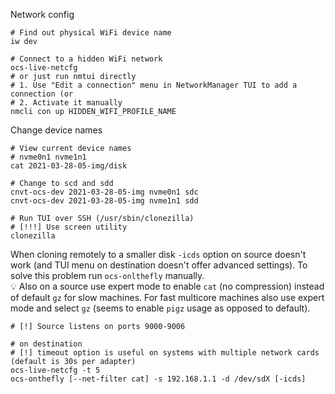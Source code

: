 Network config
```shell
# Find out physical WiFi device name
iw dev

# Connect to a hidden WiFi network
ocs-live-netcfg
# or just run nmtui directly
# 1. Use "Edit a connection" menu in NetworkManager TUI to add a connection (or 
# 2. Activate it manually
nmcli con up HIDDEN_WIFI_PROFILE_NAME
```

Change device names
```shell
# View current device names
# nvme0n1 nvme1n1
cat 2021-03-28-05-img/disk

# Change to scd and sdd
cnvt-ocs-dev 2021-03-28-05-img nvme0n1 sdc
cnvt-ocs-dev 2021-03-28-05-img nvme1n1 sdd
```

```shell
# Run TUI over SSH (/usr/sbin/clonezilla)
# [!!!] Use screen utility
clonezilla
```

When cloning remotely to a smaller disk `-icds` option on source doesn't work (and TUI menu
on destination doesn't offer advanced settings). To solve this problem run `ocs-onlthefly` manually.<br>
:bulb: Also on a source use expert mode to enable `cat` (no compression) instead of default `gz` for slow machines. For fast multicore machines
also use expert mode and select `gz` (seems to enable `pigz` usage as opposed to default). 
```shell
# [!] Source listens on ports 9000-9006

# on destination
# [!] timeout option is useful on systems with multiple network cards (default is 30s per adapter)
ocs-live-netcfg -t 5
ocs-onthefly [--net-filter cat] -s 192.168.1.1 -d /dev/sdX [-icds]
```
